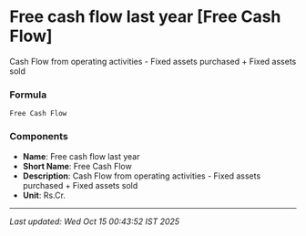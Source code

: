 # Free cash flow last year [Free Cash Flow]
Cash Flow from operating activities - Fixed assets purchased + Fixed assets sold

### Formula
```text
Free Cash Flow
```


### Components
- **Name**: Free cash flow last year
- **Short Name**: Free Cash Flow
- **Description**: Cash Flow from operating activities - Fixed assets purchased + Fixed assets sold
- **Unit**: Rs.Cr.

---
*Last updated: Wed Oct 15 00:43:52 IST 2025*
